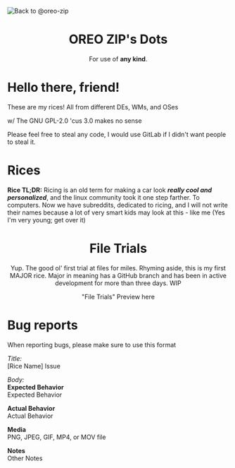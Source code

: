 ![Back to @oreo-zip](https://github.com/oreo-zip)

<h1 align="center">OREO ZIP's Dots</h1>
<p align="center">For use of <b>any kind</b>.</p>

# Hello there, friend!
These are my rices! All from different DEs, WMs, and OSes

w/ The GNU GPL-2.0 'cus 3.0 makes no sense

Please feel free to steal any code, I would use GitLab if I didn't want people to steal it. 
# Rices
**Rice TL;DR:** Ricing is an old term for making a car look ***really cool and personalized***, and the linux community took it one step farther. To computers. Now we have subreddits, dedicated to ricing, and I will not write their names because a lot of very smart kids may look at this - like me (Yes I'm very young; get over it)
<h1 align="center">File Trials</h1>
<p align="center">Yup. The good ol' first trial at files for miles. Rhyming aside, this is my first MAJOR rice. Major in meaning has a GitHub branch and has been in active development for more than three days. WIP</p>

<div align="center">"File Trials" Preview here</div>

# Bug reports
When reporting bugs, please make sure to use this format

_Title:_
<br>
[Rice Name] Issue

_Body:_
<br>
**Expected Behavior**
<br>
Expected Behavior

**Actual Behavior**
<br>
Actual Behavior

**Media**
<br>
PNG, JPEG, GIF, MP4, or MOV file

**Notes**
<br>
Other Notes